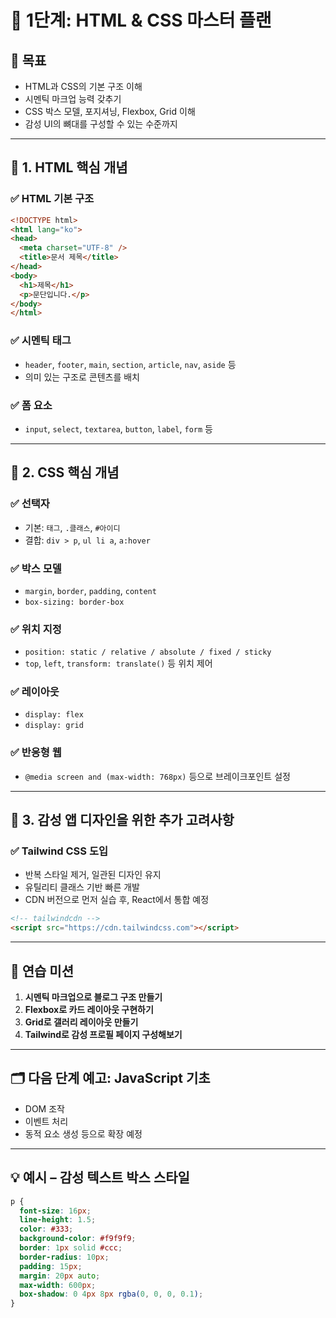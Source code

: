 # 📘 1단계: HTML & CSS 마스터 플랜

## 🎯 목표
- HTML과 CSS의 기본 구조 이해
- 시멘틱 마크업 능력 갖추기
- CSS 박스 모델, 포지셔닝, Flexbox, Grid 이해
- 감성 UI의 뼈대를 구성할 수 있는 수준까지

---

## 🧩 1. HTML 핵심 개념

### ✅ HTML 기본 구조
```html
<!DOCTYPE html>
<html lang="ko">
<head>
  <meta charset="UTF-8" />
  <title>문서 제목</title>
</head>
<body>
  <h1>제목</h1>
  <p>문단입니다.</p>
</body>
</html>
```

### ✅ 시멘틱 태그
- `header`, `footer`, `main`, `section`, `article`, `nav`, `aside` 등
- 의미 있는 구조로 콘텐츠를 배치

### ✅ 폼 요소
- `input`, `select`, `textarea`, `button`, `label`, `form` 등

---

## 🎨 2. CSS 핵심 개념

### ✅ 선택자
- 기본: `태그`, `.클래스`, `#아이디`
- 결합: `div > p`, `ul li a`, `a:hover`

### ✅ 박스 모델
- `margin`, `border`, `padding`, `content`
- `box-sizing: border-box`

### ✅ 위치 지정
- `position: static / relative / absolute / fixed / sticky`
- `top`, `left`, `transform: translate()` 등 위치 제어

### ✅ 레이아웃
- `display: flex`
- `display: grid`

### ✅ 반응형 웹
- `@media screen and (max-width: 768px)` 등으로 브레이크포인트 설정

---

## 🌈 3. 감성 앱 디자인을 위한 추가 고려사항

### ✅ Tailwind CSS 도입
- 반복 스타일 제거, 일관된 디자인 유지
- 유틸리티 클래스 기반 빠른 개발
- CDN 버전으로 먼저 실습 후, React에서 통합 예정

```html
<!-- tailwindcdn -->
<script src="https://cdn.tailwindcss.com"></script>
```

---

## 🧠 연습 미션

1. **시멘틱 마크업으로 블로그 구조 만들기**
2. **Flexbox로 카드 레이아웃 구현하기**
3. **Grid로 갤러리 레이아웃 만들기**
4. **Tailwind로 감성 프로필 페이지 구성해보기**

---

## 🗂️ 다음 단계 예고: JavaScript 기초
- DOM 조작
- 이벤트 처리
- 동적 요소 생성 등으로 확장 예정

---

## 💡 예시 – 감성 텍스트 박스 스타일

```css
p {
  font-size: 16px;
  line-height: 1.5;
  color: #333;
  background-color: #f9f9f9;
  border: 1px solid #ccc;
  border-radius: 10px;
  padding: 15px;
  margin: 20px auto;
  max-width: 600px;
  box-shadow: 0 4px 8px rgba(0, 0, 0, 0.1);
}
```
